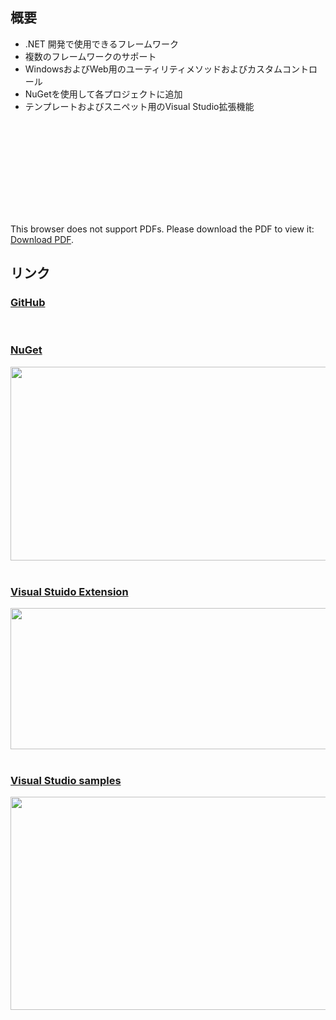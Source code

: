 
<div align="center">
<img src="https://avatars3.githubusercontent.com/u/14543303?s=200&v=4" alt="" />
</div>

## 概要
* .NET 開発で使用できるフレームワーク
* 複数のフレームワークのサポート
* WindowsおよびWeb用のユーティリティメソッドおよびカスタムコントロール
* NuGetを使用して各プロジェクトに追加
* テンプレートおよびスニペット用のVisual Studio拡張機能

<object data="https://raw.githubusercontent.com/mocanet/mocanet/master/docs/Moca.pdf" type="application/pdf" width="100%" height="700px">
    <embed src="https://raw.githubusercontent.com/mocanet/mocanet/master/docs/Moca.pdf">
        <p>This browser does not support PDFs. Please download the PDF to view it: <a href="https://raw.githubusercontent.com/mocanet/mocanet/master/docs/Moca.pdf">Download PDF</a>.</p>
    </embed>
</object>

## リンク

### [GitHub](https://github.com/mocanet)

<div align="center">
<div class="github-card-area">
<div class="github-card" data-github="mocanet" data-width="600" data-height="" data-theme="default"></div>
<script src="//cdn.jsdelivr.net/github-cards/latest/widget.js"></script>
</div>
</div>
<br/>

### [NuGet](https://www.nuget.org/profiles/mocanet)
<div align="center">
<a href="https://www.nuget.org/profiles/mocanet"><img src="https://note.miyabis.jp/wp-content/uploads/2019/05/www.nuget_.org_profiles_MiYABiS-600x310.png" alt="" width="600" height="310" /></a>
</div>
<br/>

### [Visual Stuido Extension](https://marketplace.visualstudio.com/search?term=publisher%3A%22MiYABiS%22&target=VS&category=All%20categories&vsVersion=&sortBy=Relevance)
<div align="center">
<a href="https://marketplace.visualstudio.com/search?term=publisher%3A%22MiYABiS%22&amp;target=VS&amp;category=All%20categories&amp;vsVersion=&amp;sortBy=Relevance"><img src="https://note.miyabis.jp/wp-content/uploads/2019/05/marketplace.visualstudio.com_-600x226.png" alt="" width="600" height="226" /></a>
</div>
<br/>

### [Visual Studio samples](https://code.msdn.microsoft.com/vstudio/site/search?f%5B0%5D.Type=Topic&f%5B0%5D.Value=Moca.NET&f%5B0%5D.Text=Moca.NET)
<div align="center">
<a href="https://code.msdn.microsoft.com/vstudio/site/search?f%5B0%5D.Type=Topic&amp;f%5B0%5D.Value=Moca.NET&amp;f%5B0%5D.Text=Moca.NET"><img src="https://note.miyabis.jp/wp-content/uploads/2019/05/code.msdn_.microsoft.com_vstudio_site_mydashboard-600x341.png" alt="" width="600" height="341" /></a>
</div>
